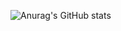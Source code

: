 ![Anurag's GitHub stats](https://github-readme-stats.vercel.app/api?username=dbstmdgks93&show_icons=true&theme=radical)
